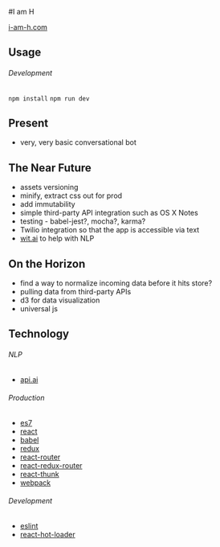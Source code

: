#I am H

[i-am-h.com](i-am-h.com)

## Usage

###### Development

`npm install`
`npm run dev`

## Present

* very, very basic conversational bot

## The Near Future

* assets versioning
* minify, extract css out for prod
* add immutability
* simple third-party API integration such as OS X Notes
* testing - babel-jest?, mocha?, karma?
* Twilio integration so that the app is accessible via text
* [wit.ai](https://wit.ai/) to help with NLP

## On the Horizon

* find a way to normalize incoming data before it hits store?
* pulling data from third-party APIs
* d3 for data visualization
* universal js

## Technology

###### NLP

* [api.ai](https://api.ai/)

###### Production

* [es7](https://developer.mozilla.org/en-US/docs/Web/JavaScript/New_in_JavaScript/ECMAScript_Next_support_in_Mozilla)
* [react](https://facebook.github.io/react/)
* [babel](https://babeljs.io/)
* [redux](https://github.com/reactjs/redux)
* [react-router](https://github.com/reactjs/react-router)
* [react-redux-router](https://github.com/reactjs/react-router-redux)
* [react-thunk](https://github.com/gaearon/redux-thunk)
* [webpack](https://webpack.github.io/)

###### Development

* [eslint](http://eslint.org/)
* [react-hot-loader](https://github.com/gaearon/react-hot-loader)
